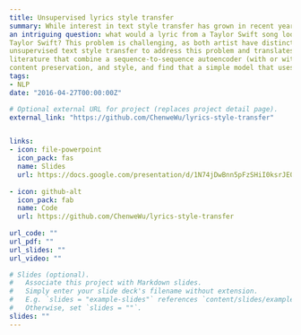 ```yaml
---
title: Unsupervised lyrics style transfer
summary: While interest in text style transfer has grown in recent years, little work has addressed its potential applications to music. In this paper, we investigate
an intriguing question: what would a lyric from a Taylor Swift song look like if it were written by Drake? And what would a Drake verse look like if it were penned by
Taylor Swift? This problem is challenging, as both artist have distinct styles and there is no set of parallel corpora to translate between the two. Our work uses
unsupervised text style transfer to address this problem and translates each artist’s lyrics into the other’s style. We consider a variety of approaches from recent
literature that combine a sequence-to-sequence autoencoder (with or without attention) with either a classifier or discriminator. We evaluate these models on fluency,
content preservation, and style, and find that a simple model that uses a non-attention autoencoder and an adversarial discriminator achieves the best results.
tags:
- NLP
date: "2016-04-27T00:00:00Z"

# Optional external URL for project (replaces project detail page).
external_link: "https://github.com/ChenweWu/lyrics-style-transfer"


links:
- icon: file-powerpoint
  icon_pack: fas
  name: Slides
  url: https://docs.google.com/presentation/d/1N74jDwBnn5pFzSHiI0ksrJE09a3h2z7FSyobjQ4gxz4/edit?usp=sharing
  
- icon: github-alt
  icon_pack: fab
  name: Code
  url: https://github.com/ChenweWu/lyrics-style-transfer
  
url_code: ""
url_pdf: ""
url_slides: ""
url_video: ""

# Slides (optional).
#   Associate this project with Markdown slides.
#   Simply enter your slide deck's filename without extension.
#   E.g. `slides = "example-slides"` references `content/slides/example-slides.md`.
#   Otherwise, set `slides = ""`.
slides: ""
---
```



